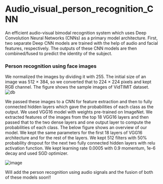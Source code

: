 # Audio_visual_person_recognition_CNN

An efficient audio-visual bimodal recognition system which uses Deep Convolution Neural Networks (CNNs) as a primary model architecture. First, two separate Deep CNN models are trained with the help of audio and facial features, respectively. The outputs of these CNN models are then combined/fused to predict the identity of the subject.

### Person recognition using face images
We normalized the images by dividing it with 255. The initial size of an image was 512 × 384, so we converted that to 224 × 224 pixels and kept RGB channel. The figure shows the sample images of VidTIMIT dataset. 
![db](https://user-images.githubusercontent.com/10357045/33491409-33b9cb92-d6e0-11e7-8acf-546743d1ffbc.jpeg)


We passed these images to a CNN for feature extraction and then to fully connected hidden layers which gave the probabilities of each class as the output. We used VGG16 model with weights pre-trained on ImageNet. We extracted features of the images from the top 18 VGG16 layers and then passed that to the two dense layers and one output layer to compute the probabilities of each class. The below figure shows an overview of our model. We kept the same parameters for the first 18 layers of VGG16 architecture and for the rest of the layers. We kept 512 filters with 50% probability dropout for the next two fully connected hidden layers with relu activation function. We kept learning rate 0.0005 with 0.9 momentum, 1e-6 decay and used SGD optimizer.

![image](https://user-images.githubusercontent.com/10357045/33491510-867c9f80-d6e0-11e7-85a5-31fac04b15f8.jpeg)

Will add the person recognition using audio signals and the fusion of both of these models soon!!



